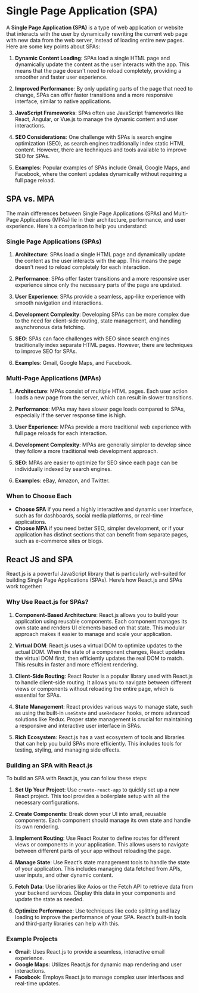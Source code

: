 # Single Page Application (SPA)

A **Single Page Application (SPA)** is a type of web application or website that interacts with the user by dynamically rewriting the current web page with new data from the web server, instead of loading entire new pages. Here are some key points about SPAs:

1. **Dynamic Content Loading**: SPAs load a single HTML page and dynamically update the content as the user interacts with the app. This means that the page doesn't need to reload completely, providing a smoother and faster user experience.

2. **Improved Performance**: By only updating parts of the page that need to change, SPAs can offer faster transitions and a more responsive interface, similar to native applications.

3. **JavaScript Frameworks**: SPAs often use JavaScript frameworks like React, Angular, or Vue.js to manage the dynamic content and user interactions.

4. **SEO Considerations**: One challenge with SPAs is search engine optimization (SEO), as search engines traditionally index static HTML content. However, there are techniques and tools available to improve SEO for SPAs.

5. **Examples**: Popular examples of SPAs include Gmail, Google Maps, and Facebook, where the content updates dynamically without requiring a full page reload.
 

 ## SPA vs. MPA

 The main differences between Single Page Applications (SPAs) and Multi-Page Applications (MPAs) lie in their architecture, performance, and user experience. Here's a comparison to help you understand:

### Single Page Applications (SPAs)

1. **Architecture**: SPAs load a single HTML page and dynamically update the content as the user interacts with the app. This means the page doesn't need to reload completely for each interaction.

2. **Performance**: SPAs offer faster transitions and a more responsive user experience since only the necessary parts of the page are updated.

3. **User Experience**: SPAs provide a seamless, app-like experience with smooth navigation and interactions.

4. **Development Complexity**: Developing SPAs can be more complex due to the need for client-side routing, state management, and handling asynchronous data fetching.

5. **SEO**: SPAs can face challenges with SEO since search engines traditionally index separate HTML pages. However, there are techniques to improve SEO for SPAs.

6. **Examples**: Gmail, Google Maps, and Facebook.

### Multi-Page Applications (MPAs)

1. **Architecture**: MPAs consist of multiple HTML pages. Each user action loads a new page from the server, which can result in slower transitions.

2. **Performance**: MPAs may have slower page loads compared to SPAs, especially if the server response time is high.

3. **User Experience**: MPAs provide a more traditional web experience with full page reloads for each interaction.

4. **Development Complexity**: MPAs are generally simpler to develop since they follow a more traditional web development approach.

5. **SEO**: MPAs are easier to optimize for SEO since each page can be individually indexed by search engines.

6. **Examples**: eBay, Amazon, and Twitter.

### When to Choose Each

- **Choose SPA** if you need a highly interactive and dynamic user interface, such as for dashboards, social media platforms, or real-time applications.
- **Choose MPA** if you need better SEO, simpler development, or if your application has distinct sections that can benefit from separate pages, such as e-commerce sites or blogs.


## React JS and SPA
React.js is a powerful JavaScript library that is particularly well-suited for building Single Page Applications (SPAs). Here’s how React.js and SPAs work together:

### Why Use React.js for SPAs?

1. **Component-Based Architecture**: React.js allows you to build your application using reusable components. Each component manages its own state and renders UI elements based on that state. This modular approach makes it easier to manage and scale your application.

2. **Virtual DOM**: React.js uses a virtual DOM to optimize updates to the actual DOM. When the state of a component changes, React updates the virtual DOM first, then efficiently updates the real DOM to match. This results in faster and more efficient rendering.

3. **Client-Side Routing**: React Router is a popular library used with React.js to handle client-side routing. It allows you to navigate between different views or components without reloading the entire page, which is essential for SPAs.

4. **State Management**: React provides various ways to manage state, such as using the built-in `useState` and `useReducer` hooks, or more advanced solutions like Redux. Proper state management is crucial for maintaining a responsive and interactive user interface in SPAs.

5. **Rich Ecosystem**: React.js has a vast ecosystem of tools and libraries that can help you build SPAs more efficiently. This includes tools for testing, styling, and managing side effects.

### Building an SPA with React.js

To build an SPA with React.js, you can follow these steps:

1. **Set Up Your Project**: Use `create-react-app` to quickly set up a new React project. This tool provides a boilerplate setup with all the necessary configurations.

2. **Create Components**: Break down your UI into small, reusable components. Each component should manage its own state and handle its own rendering.

3. **Implement Routing**: Use React Router to define routes for different views or components in your application. This allows users to navigate between different parts of your app without reloading the page.

4. **Manage State**: Use React’s state management tools to handle the state of your application. This includes managing data fetched from APIs, user inputs, and other dynamic content.

5. **Fetch Data**: Use libraries like Axios or the Fetch API to retrieve data from your backend services. Display this data in your components and update the state as needed.

6. **Optimize Performance**: Use techniques like code splitting and lazy loading to improve the performance of your SPA. React’s built-in tools and third-party libraries can help with this.

### Example Projects

- **Gmail**: Uses React.js to provide a seamless, interactive email experience.
- **Google Maps**: Utilizes React.js for dynamic map rendering and user interactions.
- **Facebook**: Employs React.js to manage complex user interfaces and real-time updates.
